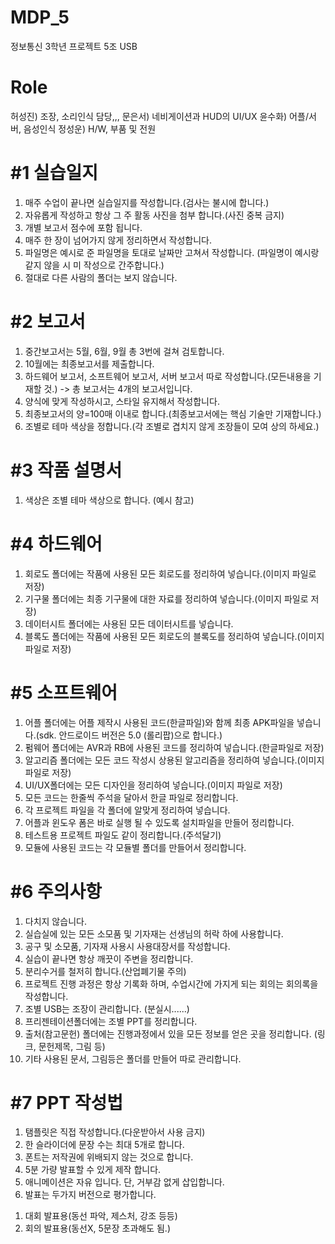 # MDP_5
정보통신 3학년 프로젝트 5조 USB


# Role
   허성진) 조장, 소리인식 담당,,,
   문은서) 네비게이션과 HUD의 UI/UX
   윤수화) 어플/서버, 음성인식
   정성운) H/W, 부품 및 전원



# #1 실습일지
1. 매주 수업이 끝나면 실습일지를 작성합니다.(검사는 불시에 합니다.)
2. 자유롭게 작성하고 항상 그 주 활동 사진을 첨부 합니다.(사진 중복 금지)
3. 개별 보고서 점수에 포함 됩니다.
4. 매주 한 장이 넘어가지 않게 정리하면서 작성합니다.
5. 파일명은 예시로 준 파일명을 토대로 날짜만 고쳐서 작성합니다. (파일명이 예시랑 같지 않을 시 미 작성으로 간주합니다.)
6. 절대로 다른 사람의 폴더는 보지 않습니다.

# #2 보고서
1. 중간보고서는 5월, 6월, 9월 총 3번에 걸쳐 검토합니다.
2. 10월에는 최종보고서를 제출합니다.
3. 하드웨어 보고서, 소프트웨어 보고서, 서버 보고서 따로 작성합니다.(모든내용을 기재할 것.)
   -> 총 보고서는 4개의 보고서입니다.
4. 양식에 맞게 작성하시고, 스타일 유지해서 작성합니다.
5. 최종보고서의 양=100매 이내로 합니다.(최종보고서에는 핵심 기술만 기재합니다.)
6. 조별로 테마 색상을 정합니다.(각 조별로 겹치지 않게 조장들이 모여 상의 하세요.)

# #3 작품 설명서
1. 색상은 조별 테마 색상으로 합니다. (예시 참고)

# #4 하드웨어
1. 회로도 폴더에는 작품에 사용된 모든 회로도를 정리하여 넣습니다.(이미지 파일로 저장)
2. 기구물 폴더에는 최종 기구물에 대한 자료를 정리하여 넣습니다.(이미지 파일로 저장)
3. 데이터시트 폴더에는 사용된 모든 데이터시트를 넣습니다.
4. 블록도 폴더에는 작품에 사용된 모든 회로도의 블록도를 정리하여 넣습니다.(이미지 파일로 저장)

# #5 소프트웨어
1. 어플 폴더에는 어플 제작시 사용된 코드(한글파일)와 함께 최종 APK파일을 넣습니다.(sdk. 안드로이드 버전은 5.0 (롤리팝)으로 합니다.)
2. 펌웨어 폴더에는 AVR과 RB에 사용된 코드를 정리하여 넣습니다.(한글파일로 저장)
3. 알고리즘 폴더에는 모든 코드 작성시 상용된 알고리즘을 정리하여 넣습니다.(이미지 파일로 저장)
4. UI/UX폴더에는 모든 디자인을 정리하여 넣습니다.(이미지 파일로 저장)
5. 모든 코드는 한줄씩 주석을 달아서 한글 파일로 정리합니다.
6. 각 프로젝트 파일을 각 폴더에 알맞게 정리하여 넣습니다.
7. 어플과 윈도우 폼은 바로 실행 될 수 있도록 설치파일을 만들어 정리합니다.
8. 테스트용 프로젝트 파일도 같이 정리합니다.(주석달기)
9. 모듈에 사용된 코드는 각 모듈별 폴더를 만들어서 정리합니다.

# #6 주의사항
1. 다치지 않습니다.
2. 실습실에 있는 모든 소모품 및 기자재는 선생님의 허락 하에 사용합니다.
3. 공구 및 소모품, 기자재 사용시 사용대장서를 작성합니다.
4. 실습이 끝나면 항상 깨끗이 주변을 정리합니다.
5. 분리수거를 철저히 합니다.(산업폐기물 주의)
6. 프로젝트 진행 과정은 항상 기록화 하며, 수업시간에 가지게 되는 회의는 회의록을 작성합니다. 
7. 조별 USB는 조장이 관리합니다. (분실시......)
8. 프리젠테이션폴더에는 조별 PPT를 정리합니다.
9. 출처(참고문헌) 폴더에는 진행과정에서 있을 모든 정보를 얻은 곳을 정리합니다.
   (링크, 문헌제목, 그림 등)
10. 기타 사용된 문서, 그림등은 폴더를 만들어 따로 관리합니다.

# #7 PPT 작성법
1. 탬플릿은 직접 작성합니다.(다운받아서 사용 금지)
2. 한 슬라이더에 문장 수는 최대 5개로 합니다.
3. 폰트는 저작권에 위배되지 않는 것으로 합니다.
4. 5분 가량 발표할 수 있게 제작 합니다. 
5. 애니메이션은 자유 입니다. 단, 거부감 없게 삽입합니다.
6. 발표는 두가지 버전으로 평가합니다.
  1) 대회 발표용(동선 파악, 제스처, 강조 등등)
  2) 회의 발표용(동선X, 5문장 초과해도 됨.)
